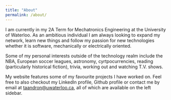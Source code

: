 ```yaml
---
title: "About"
permalink: /about/
---
```


I am currently in my 2A Term for Mechatronics Engineering at the University of Waterloo. As an ambitious individual I am always looking to expand my network, learn new things and follow my passion for new technologies whether it is software, mechanically or electrically oriented. 

Some of my personal interests outside of the technology realm include the NBA, European soccer leagues, astronomy, cyrtpocurrencies, reading (particularly historical fiction), trivia, working out and watching T.V. shows. 

My website features some of my favourite projects I have worked on. Feel free to also checkout my LinkedIn profile, Github profile or contact me by email at <taandron@uwaterloo.ca>, all of which are available on the left sidebar. 